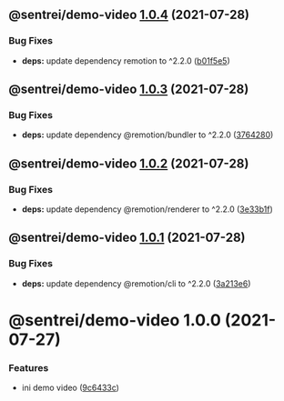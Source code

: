## @sentrei/demo-video [1.0.4](https://github.com/sentrei/sentrei/compare/@sentrei/demo-video@1.0.3...@sentrei/demo-video@1.0.4) (2021-07-28)

### Bug Fixes

- **deps:** update dependency remotion to ^2.2.0 ([b01f5e5](https://github.com/sentrei/sentrei/commit/b01f5e577198868aa7d18938acb744b7203e5a2e))

## @sentrei/demo-video [1.0.3](https://github.com/sentrei/sentrei/compare/@sentrei/demo-video@1.0.2...@sentrei/demo-video@1.0.3) (2021-07-28)

### Bug Fixes

- **deps:** update dependency @remotion/bundler to ^2.2.0 ([3764280](https://github.com/sentrei/sentrei/commit/37642806e8dcaf1f60430d17b4c332285e795ef8))

## @sentrei/demo-video [1.0.2](https://github.com/sentrei/sentrei/compare/@sentrei/demo-video@1.0.1...@sentrei/demo-video@1.0.2) (2021-07-28)

### Bug Fixes

- **deps:** update dependency @remotion/renderer to ^2.2.0 ([3e33b1f](https://github.com/sentrei/sentrei/commit/3e33b1f18f5fceeb1e70099fa2f3a0ea7c35692e))

## @sentrei/demo-video [1.0.1](https://github.com/sentrei/sentrei/compare/@sentrei/demo-video@1.0.0...@sentrei/demo-video@1.0.1) (2021-07-28)

### Bug Fixes

- **deps:** update dependency @remotion/cli to ^2.2.0 ([3a213e6](https://github.com/sentrei/sentrei/commit/3a213e60f4381cb6faeb5167aef01b69ef625f42))

# @sentrei/demo-video 1.0.0 (2021-07-27)

### Features

- ini demo video ([9c6433c](https://github.com/sentrei/sentrei/commit/9c6433c49e385de7a4f4cf76644631112a3eea0d))
